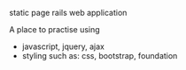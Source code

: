 static page rails web application

A place to practise using
- javascript, jquery, ajax
- styling such as: css, bootstrap, foundation
